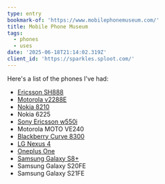 ```yaml
---
type: entry
bookmark-of: 'https://www.mobilephonemuseum.com/'
title: Mobile Phone Museum
tags:
  - phones
  - uses
date: '2025-06-18T21:14:02.319Z'
client_id: 'https://sparkles.sploot.com/'
---
```

Here's a list of the phones I've had:

- [Ericsson SH888](https://www.mobilephonemuseum.com/phone-detail/ericsson-sh888)
- [Motorola v2288E](https://www.mobilephonemuseum.com/phone-detail/v2288e)
- [Nokia 8210](https://www.mobilephonemuseum.com/phone-detail/nokia-8210)
- Nokia 6225
- [Sony Ericsson w550i](https://www.mobilephonemuseum.com/phone-detail/w550i)
- Motorola MOTO VE240
- [Blackberry Curve 8300](https://www.mobilephonemuseum.com/phone-detail/blackberry-curve-8300)
- [LG Nexus 4](https://www.mobilephonemuseum.com/phone-detail/nexus-4)
- [Oneplus One](https://www.mobilephonemuseum.com/phone-detail/one)
- [Samsung Galaxy S8+](https://www.mobilephonemuseum.com/phone-detail/samsung-galaxy-s8-plus)
- Samsung Galaxy S20FE
- Samsung Galaxy S21FE
